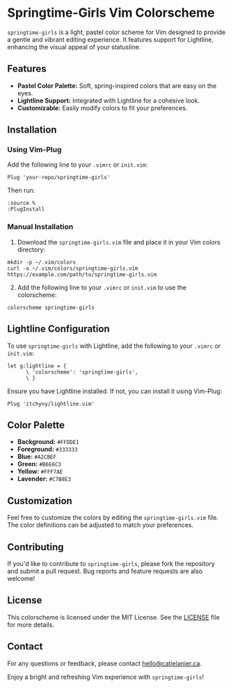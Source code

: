 # Springtime-Girls Vim Colorscheme

`springtime-girls` is a light, pastel color scheme for Vim designed to provide a gentle and vibrant editing experience. It features support for Lightline, enhancing the visual appeal of your statusline.

## Features

- **Pastel Color Palette:** Soft, spring-inspired colors that are easy on the eyes.
- **Lightline Support:** Integrated with Lightline for a cohesive look.
- **Customizable:** Easily modify colors to fit your preferences.

## Installation

### Using Vim-Plug

Add the following line to your `.vimrc` or `init.vim`:

```vim
Plug 'your-repo/springtime-girls'
```

Then run:

```
:source %
:PlugInstall
```

### Manual Installation

1. Download the `springtime-girls.vim` file and place it in your Vim colors directory:

```
mkdir -p ~/.vim/colors
curl -o ~/.vim/colors/springtime-girls.vim https://example.com/path/to/springtime-girls.vim
```

2. Add the following line to your `.vimrc` or `init.vim` to use the colorscheme:

```
colorscheme springtime-girls
```

## Lightline Configuration

To use `springtime-girls` with Lightline, add the following to your `.vimrc` or `init.vim`:

```vim
let g:lightline = {
      \ 'colorscheme': 'springtime-girls',
      \ }
```

Ensure you have Lightline installed. If not, you can install it using Vim-Plug:

```vim
Plug 'itchyny/lightline.vim'
```

## Color Palette

- **Background:** `#FFDDE1`
- **Foreground:** `#333333`
- **Blue:** `#A2CBEF`
- **Green:** `#B6E6C3`
- **Yellow:** `#FFF7AE`
- **Lavender:** `#C7B8E3`

## Customization

Feel free to customize the colors by editing the `springtime-girls.vim` file. The color definitions can be adjusted to match your preferences.

## Contributing

If you'd like to contribute to `springtime-girls`, please fork the repository and submit a pull request. Bug reports and feature requests are also welcome!

## License

This colorscheme is licensed under the MIT License. See the [LICENSE](LICENSE) file for more details.

## Contact

For any questions or feedback, please contact [hello@catielanier.ca](mailto:hello@catielanier.ca).

Enjoy a bright and refreshing Vim experience with `springtime-girls`!
